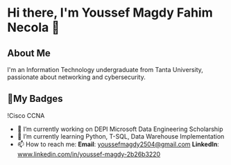 # Hi there, I'm Youssef Magdy Fahim Necola 👋
## About Me
I'm an Information Technology undergraduate from Tanta University, passionate about networking and cybersecurity.
## 📛My Badges
!Cisco CCNA
- 🔭 I’m currently working on DEPI Microsoft Data Engineering Scholarship
- 🌱 I’m currently learning Python, T-SQL, Data Warehouse Implementation 
- 📫 How to reach me:
 **Email**: youssefmagdy2504@gmail.com
 **LinkedIn**: www.linkedin.com/in/youssef-magdy-2b26b3220
  

